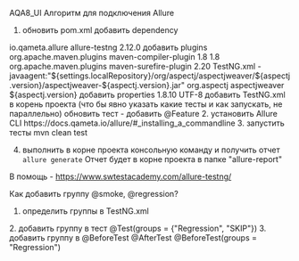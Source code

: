AQA8_UI
Алгоритм для подключения Allure
1. обновить pom.xml
добавить dependency
  <dependency>
        <groupId>io.qameta.allure</groupId>
         <artifactId>allure-testng</artifactId>
          <version>2.12.0</version>
  </dependency>
добавить plugins
<build>
    <plugins>
        <plugin>
            <groupId>org.apache.maven.plugins</groupId>
            <artifactId>maven-compiler-plugin</artifactId>
            <configuration>
                <source>1.8</source>
                <target>1.8</target>
            </configuration>
        </plugin>
        <plugin>
            <groupId>org.apache.maven.plugins</groupId>
            <artifactId>maven-surefire-plugin</artifactId>
            <version>2.20</version>
            <configuration>
                <suiteXmlFiles>
                    <suiteXmlFile>TestNG.xml</suiteXmlFile>
                </suiteXmlFiles>
                <argLine>
                    -javaagent:"${settings.localRepository}/org/aspectj/aspectjweaver/${aspectj.version}/aspectjweaver-${aspectj.version}.jar"
                </argLine>
            </configuration>
            <dependencies>
                <dependency>
                    <groupId>org.aspectj</groupId>
                    <artifactId>aspectjweaver</artifactId>
                    <version>${aspectj.version}</version>
                </dependency>
            </dependencies>
        </plugin>
    </plugins>
</build>
добавить properties
 <properties>
        <aspectj.version>1.8.10</aspectj.version>
        <project.build.sourceEncoding>UTF-8</project.build.sourceEncoding>
    </properties>
добавить TestNG.xml в корень проекта (что бы явно указать какие тесты и как запускать, не параллельно)
<!DOCTYPE suite SYSTEM "http://testng.org/testng-1.0.dtd">
<suite name="Parallel test suite" >
    <test name="Issue">
        <classes>
            <class name="JIRATest"/>
        </classes>
    </test>
</suite>
обновить тест - добавить @Feature
2. установить Allure CLI
https://docs.qameta.io/allure/#_installing_a_commandline
3. запустить тесты
mvn clean test

4. выполнить в корне проекта консольную команду и получить отчет
```allure generate```
Отчет будет в корне проекта в папке "allure-report"

В помощь - https://www.swtestacademy.com/allure-testng/

Как добавить группу @smoke, @regression?
1. определить группы в TestNG.xml
<groups>
    <run>
        <include name="Regression"/>
        <exclude name="SKIP"/>
    </run>
</groups>
2. добавить группу в тест
@Test(groups = {"Regression", "SKIP"})
3. добавить группу в @BeforeTest @AfterTest
@BeforeTest(groups = "Regression")
